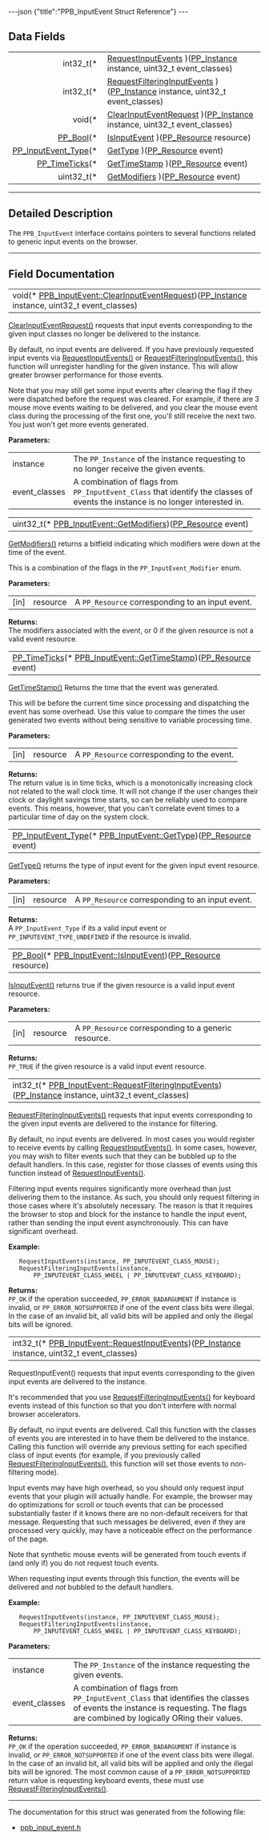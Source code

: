 ---json {"title":"PPB\_InputEvent Struct Reference"} ---

Data Fields
-----------

<table><tbody><tr class="odd"><td style="text-align: right;">int32_t(* </td><td><a href="/docs/native-client/pepper_beta/c/struct_p_p_b___input_event__1__0#a369d79730ad84d0b8dee9127c114086e" class="el">RequestInputEvents</a> )(<a href="/docs/native-client/pepper_beta/c/group___typedefs#ga89b662403e6a687bb914b80114c0d19d" class="el">PP_Instance</a> instance, uint32_t event_classes)</td></tr><tr class="even"><td style="text-align: right;">int32_t(* </td><td><a href="/docs/native-client/pepper_beta/c/struct_p_p_b___input_event__1__0#a42dcc8edf80141680e919258f3066069" class="el">RequestFilteringInputEvents</a> )(<a href="/docs/native-client/pepper_beta/c/group___typedefs#ga89b662403e6a687bb914b80114c0d19d" class="el">PP_Instance</a> instance, uint32_t event_classes)</td></tr><tr class="odd"><td style="text-align: right;">void(* </td><td><a href="/docs/native-client/pepper_beta/c/struct_p_p_b___input_event__1__0#aec4b0db6ac3dca03f4d3a1c034f84a5a" class="el">ClearInputEventRequest</a> )(<a href="/docs/native-client/pepper_beta/c/group___typedefs#ga89b662403e6a687bb914b80114c0d19d" class="el">PP_Instance</a> instance, uint32_t event_classes)</td></tr><tr class="even"><td style="text-align: right;"><a href="/docs/native-client/pepper_beta/c/group___enums#ga4f272d99be14aacafe08dfd4ef830918" class="el">PP_Bool</a>(* </td><td><a href="/docs/native-client/pepper_beta/c/struct_p_p_b___input_event__1__0#a292409d067d969ee6357af350f6fb544" class="el">IsInputEvent</a> )(<a href="/docs/native-client/pepper_beta/c/group___typedefs#gafdc3895ee80f4750d0d95ae1b677e9b7" class="el">PP_Resource</a> resource)</td></tr><tr class="odd"><td style="text-align: right;"><a href="/docs/native-client/pepper_beta/c/group___enums#gaca7296cfec99fcb6646b7144d1d6a0c5" class="el">PP_InputEvent_Type</a>(* </td><td><a href="/docs/native-client/pepper_beta/c/struct_p_p_b___input_event__1__0#a1d83a144ef7cb784a34caabc81786538" class="el">GetType</a> )(<a href="/docs/native-client/pepper_beta/c/group___typedefs#gafdc3895ee80f4750d0d95ae1b677e9b7" class="el">PP_Resource</a> event)</td></tr><tr class="even"><td style="text-align: right;"><a href="/docs/native-client/pepper_beta/c/group___typedefs#ga71cb1042cdeb38d7881b121f3b09ce94" class="el">PP_TimeTicks</a>(* </td><td><a href="/docs/native-client/pepper_beta/c/struct_p_p_b___input_event__1__0#a9bf9a261e8161a3a6ec4093ba6f737b2" class="el">GetTimeStamp</a> )(<a href="/docs/native-client/pepper_beta/c/group___typedefs#gafdc3895ee80f4750d0d95ae1b677e9b7" class="el">PP_Resource</a> event)</td></tr><tr class="odd"><td style="text-align: right;">uint32_t(* </td><td><a href="/docs/native-client/pepper_beta/c/struct_p_p_b___input_event__1__0#a31311048765ee5af6dd3fb62ae014372" class="el">GetModifiers</a> )(<a href="/docs/native-client/pepper_beta/c/group___typedefs#gafdc3895ee80f4750d0d95ae1b677e9b7" class="el">PP_Resource</a> event)</td></tr></tbody></table>

------------------------------------------------------------------------

<span id="details" class="anchor" style="margin: 0;"></span>

Detailed Description
--------------------

The `PPB_InputEvent` interface contains pointers to several functions related to generic input events on the browser.

------------------------------------------------------------------------

Field Documentation
-------------------

<span id="aec4b0db6ac3dca03f4d3a1c034f84a5a" class="anchor" style="margin: 0;"></span>

<table><tbody><tr class="odd"><td>void(* <a href="/docs/native-client/pepper_beta/c/struct_p_p_b___input_event__1__0#aec4b0db6ac3dca03f4d3a1c034f84a5a" class="el">PPB_InputEvent::ClearInputEventRequest</a>)(<a href="/docs/native-client/pepper_beta/c/group___typedefs#ga89b662403e6a687bb914b80114c0d19d" class="el">PP_Instance</a> instance, uint32_t event_classes)</td></tr></tbody></table>

<a href="/docs/native-client/pepper_beta/c/struct_p_p_b___input_event__1__0#aec4b0db6ac3dca03f4d3a1c034f84a5a" class="el" title="ClearInputEventRequest() requests that input events corresponding to the given input classes no longe...">ClearInputEventRequest()</a> requests that input events corresponding to the given input classes no longer be delivered to the instance.

By default, no input events are delivered. If you have previously requested input events via <a href="/docs/native-client/pepper_beta/c/struct_p_p_b___input_event__1__0#a369d79730ad84d0b8dee9127c114086e" class="el" title="RequestInputEvent() requests that input events corresponding to the given input events are delivered ...">RequestInputEvents()</a> or <a href="/docs/native-client/pepper_beta/c/struct_p_p_b___input_event__1__0#a42dcc8edf80141680e919258f3066069" class="el" title="RequestFilteringInputEvents() requests that input events corresponding to the given input events are ...">RequestFilteringInputEvents()</a>, this function will unregister handling for the given instance. This will allow greater browser performance for those events.

Note that you may still get some input events after clearing the flag if they were dispatched before the request was cleared. For example, if there are 3 mouse move events waiting to be delivered, and you clear the mouse event class during the processing of the first one, you'll still receive the next two. You just won't get more events generated.

**Parameters:**  
<table><tbody><tr class="odd"><td>instance</td><td>The <code>PP_Instance</code> of the instance requesting to no longer receive the given events.</td></tr><tr class="even"><td>event_classes</td><td>A combination of flags from <code>PP_InputEvent_Class</code> that identify the classes of events the instance is no longer interested in.</td></tr></tbody></table>

<span id="a31311048765ee5af6dd3fb62ae014372" class="anchor" style="margin: 0;"></span>

<table><tbody><tr class="odd"><td>uint32_t(* <a href="/docs/native-client/pepper_beta/c/struct_p_p_b___input_event__1__0#a31311048765ee5af6dd3fb62ae014372" class="el">PPB_InputEvent::GetModifiers</a>)(<a href="/docs/native-client/pepper_beta/c/group___typedefs#gafdc3895ee80f4750d0d95ae1b677e9b7" class="el">PP_Resource</a> event)</td></tr></tbody></table>

<a href="/docs/native-client/pepper_beta/c/struct_p_p_b___input_event__1__0#a31311048765ee5af6dd3fb62ae014372" class="el" title="GetModifiers() returns a bitfield indicating which modifiers were down at the time of the event...">GetModifiers()</a> returns a bitfield indicating which modifiers were down at the time of the event.

This is a combination of the flags in the `PP_InputEvent_Modifier` enum.

**Parameters:**  
<table><tbody><tr class="odd"><td>[in]</td><td>resource</td><td>A <code>PP_Resource</code> corresponding to an input event.</td></tr></tbody></table>

<!-- -->

**Returns:**  
The modifiers associated with the event, or 0 if the given resource is not a valid event resource.

<span id="a9bf9a261e8161a3a6ec4093ba6f737b2" class="anchor" style="margin: 0;"></span>

<table><tbody><tr class="odd"><td><a href="/docs/native-client/pepper_beta/c/group___typedefs#ga71cb1042cdeb38d7881b121f3b09ce94" class="el">PP_TimeTicks</a>(* <a href="/docs/native-client/pepper_beta/c/struct_p_p_b___input_event__1__0#a9bf9a261e8161a3a6ec4093ba6f737b2" class="el">PPB_InputEvent::GetTimeStamp</a>)(<a href="/docs/native-client/pepper_beta/c/group___typedefs#gafdc3895ee80f4750d0d95ae1b677e9b7" class="el">PP_Resource</a> event)</td></tr></tbody></table>

<a href="/docs/native-client/pepper_beta/c/struct_p_p_b___input_event__1__0#a9bf9a261e8161a3a6ec4093ba6f737b2" class="el" title="GetTimeStamp() Returns the time that the event was generated.">GetTimeStamp()</a> Returns the time that the event was generated.

This will be before the current time since processing and dispatching the event has some overhead. Use this value to compare the times the user generated two events without being sensitive to variable processing time.

**Parameters:**  
<table><tbody><tr class="odd"><td>[in]</td><td>resource</td><td>A <code>PP_Resource</code> corresponding to the event.</td></tr></tbody></table>

<!-- -->

**Returns:**  
The return value is in time ticks, which is a monotonically increasing clock not related to the wall clock time. It will not change if the user changes their clock or daylight savings time starts, so can be reliably used to compare events. This means, however, that you can't correlate event times to a particular time of day on the system clock.

<span id="a1d83a144ef7cb784a34caabc81786538" class="anchor" style="margin: 0;"></span>

<table><tbody><tr class="odd"><td><a href="/docs/native-client/pepper_beta/c/group___enums#gaca7296cfec99fcb6646b7144d1d6a0c5" class="el">PP_InputEvent_Type</a>(* <a href="/docs/native-client/pepper_beta/c/struct_p_p_b___input_event__1__0#a1d83a144ef7cb784a34caabc81786538" class="el">PPB_InputEvent::GetType</a>)(<a href="/docs/native-client/pepper_beta/c/group___typedefs#gafdc3895ee80f4750d0d95ae1b677e9b7" class="el">PP_Resource</a> event)</td></tr></tbody></table>

<a href="/docs/native-client/pepper_beta/c/struct_p_p_b___input_event__1__0#a1d83a144ef7cb784a34caabc81786538" class="el" title="GetType() returns the type of input event for the given input event resource.">GetType()</a> returns the type of input event for the given input event resource.

**Parameters:**  
<table><tbody><tr class="odd"><td>[in]</td><td>resource</td><td>A <code>PP_Resource</code> corresponding to an input event.</td></tr></tbody></table>

<!-- -->

**Returns:**  
A `PP_InputEvent_Type` if its a valid input event or `PP_INPUTEVENT_TYPE_UNDEFINED` if the resource is invalid.

<span id="a292409d067d969ee6357af350f6fb544" class="anchor" style="margin: 0;"></span>

<table><tbody><tr class="odd"><td><a href="/docs/native-client/pepper_beta/c/group___enums#ga4f272d99be14aacafe08dfd4ef830918" class="el">PP_Bool</a>(* <a href="/docs/native-client/pepper_beta/c/struct_p_p_b___input_event__1__0#a292409d067d969ee6357af350f6fb544" class="el">PPB_InputEvent::IsInputEvent</a>)(<a href="/docs/native-client/pepper_beta/c/group___typedefs#gafdc3895ee80f4750d0d95ae1b677e9b7" class="el">PP_Resource</a> resource)</td></tr></tbody></table>

<a href="/docs/native-client/pepper_beta/c/struct_p_p_b___input_event__1__0#a292409d067d969ee6357af350f6fb544" class="el" title="IsInputEvent() returns true if the given resource is a valid input event resource.">IsInputEvent()</a> returns true if the given resource is a valid input event resource.

**Parameters:**  
<table><tbody><tr class="odd"><td>[in]</td><td>resource</td><td>A <code>PP_Resource</code> corresponding to a generic resource.</td></tr></tbody></table>

<!-- -->

**Returns:**  
`PP_TRUE` if the given resource is a valid input event resource.

<span id="a42dcc8edf80141680e919258f3066069" class="anchor" style="margin: 0;"></span>

<table><tbody><tr class="odd"><td>int32_t(* <a href="/docs/native-client/pepper_beta/c/struct_p_p_b___input_event__1__0#a42dcc8edf80141680e919258f3066069" class="el">PPB_InputEvent::RequestFilteringInputEvents</a>)(<a href="/docs/native-client/pepper_beta/c/group___typedefs#ga89b662403e6a687bb914b80114c0d19d" class="el">PP_Instance</a> instance, uint32_t event_classes)</td></tr></tbody></table>

<a href="/docs/native-client/pepper_beta/c/struct_p_p_b___input_event__1__0#a42dcc8edf80141680e919258f3066069" class="el" title="RequestFilteringInputEvents() requests that input events corresponding to the given input events are ...">RequestFilteringInputEvents()</a> requests that input events corresponding to the given input events are delivered to the instance for filtering.

By default, no input events are delivered. In most cases you would register to receive events by calling <a href="/docs/native-client/pepper_beta/c/struct_p_p_b___input_event__1__0#a369d79730ad84d0b8dee9127c114086e" class="el" title="RequestInputEvent() requests that input events corresponding to the given input events are delivered ...">RequestInputEvents()</a>. In some cases, however, you may wish to filter events such that they can be bubbled up to the default handlers. In this case, register for those classes of events using this function instead of <a href="/docs/native-client/pepper_beta/c/struct_p_p_b___input_event__1__0#a369d79730ad84d0b8dee9127c114086e" class="el" title="RequestInputEvent() requests that input events corresponding to the given input events are delivered ...">RequestInputEvents()</a>.

Filtering input events requires significantly more overhead than just delivering them to the instance. As such, you should only request filtering in those cases where it's absolutely necessary. The reason is that it requires the browser to stop and block for the instance to handle the input event, rather than sending the input event asynchronously. This can have significant overhead.

**Example:**

       RequestInputEvents(instance, PP_INPUTEVENT_CLASS_MOUSE);
       RequestFilteringInputEvents(instance,
           PP_INPUTEVENT_CLASS_WHEEL | PP_INPUTEVENT_CLASS_KEYBOARD);

**Returns:**  
`PP_OK` if the operation succeeded, `PP_ERROR_BADARGUMENT` if instance is invalid, or `PP_ERROR_NOTSUPPORTED` if one of the event class bits were illegal. In the case of an invalid bit, all valid bits will be applied and only the illegal bits will be ignored.

<span id="a369d79730ad84d0b8dee9127c114086e" class="anchor" style="margin: 0;"></span>

<table><tbody><tr class="odd"><td>int32_t(* <a href="/docs/native-client/pepper_beta/c/struct_p_p_b___input_event__1__0#a369d79730ad84d0b8dee9127c114086e" class="el">PPB_InputEvent::RequestInputEvents</a>)(<a href="/docs/native-client/pepper_beta/c/group___typedefs#ga89b662403e6a687bb914b80114c0d19d" class="el">PP_Instance</a> instance, uint32_t event_classes)</td></tr></tbody></table>

RequestInputEvent() requests that input events corresponding to the given input events are delivered to the instance.

It's recommended that you use <a href="/docs/native-client/pepper_beta/c/struct_p_p_b___input_event__1__0#a42dcc8edf80141680e919258f3066069" class="el" title="RequestFilteringInputEvents() requests that input events corresponding to the given input events are ...">RequestFilteringInputEvents()</a> for keyboard events instead of this function so that you don't interfere with normal browser accelerators.

By default, no input events are delivered. Call this function with the classes of events you are interested in to have them be delivered to the instance. Calling this function will override any previous setting for each specified class of input events (for example, if you previously called <a href="/docs/native-client/pepper_beta/c/struct_p_p_b___input_event__1__0#a42dcc8edf80141680e919258f3066069" class="el" title="RequestFilteringInputEvents() requests that input events corresponding to the given input events are ...">RequestFilteringInputEvents()</a>, this function will set those events to non-filtering mode).

Input events may have high overhead, so you should only request input events that your plugin will actually handle. For example, the browser may do optimizations for scroll or touch events that can be processed substantially faster if it knows there are no non-default receivers for that message. Requesting that such messages be delivered, even if they are processed very quickly, may have a noticeable effect on the performance of the page.

Note that synthetic mouse events will be generated from touch events if (and only if) you do not request touch events.

When requesting input events through this function, the events will be delivered and *not* bubbled to the default handlers.

**Example:**

       RequestInputEvents(instance, PP_INPUTEVENT_CLASS_MOUSE);
       RequestFilteringInputEvents(instance,
           PP_INPUTEVENT_CLASS_WHEEL | PP_INPUTEVENT_CLASS_KEYBOARD);

**Parameters:**  
<table><tbody><tr class="odd"><td>instance</td><td>The <code>PP_Instance</code> of the instance requesting the given events.</td></tr><tr class="even"><td>event_classes</td><td>A combination of flags from <code>PP_InputEvent_Class</code> that identifies the classes of events the instance is requesting. The flags are combined by logically ORing their values.</td></tr></tbody></table>

<!-- -->

**Returns:**  
`PP_OK` if the operation succeeded, `PP_ERROR_BADARGUMENT` if instance is invalid, or `PP_ERROR_NOTSUPPORTED` if one of the event class bits were illegal. In the case of an invalid bit, all valid bits will be applied and only the illegal bits will be ignored. The most common cause of a `PP_ERROR_NOTSUPPORTED` return value is requesting keyboard events, these must use <a href="/docs/native-client/pepper_beta/c/struct_p_p_b___input_event__1__0#a42dcc8edf80141680e919258f3066069" class="el" title="RequestFilteringInputEvents() requests that input events corresponding to the given input events are ...">RequestFilteringInputEvents()</a>.

------------------------------------------------------------------------

The documentation for this struct was generated from the following file:

-   <a href="/docs/native-client/pepper_beta/c/ppb__input__event_8h/" class="el">ppb_input_event.h</a>
